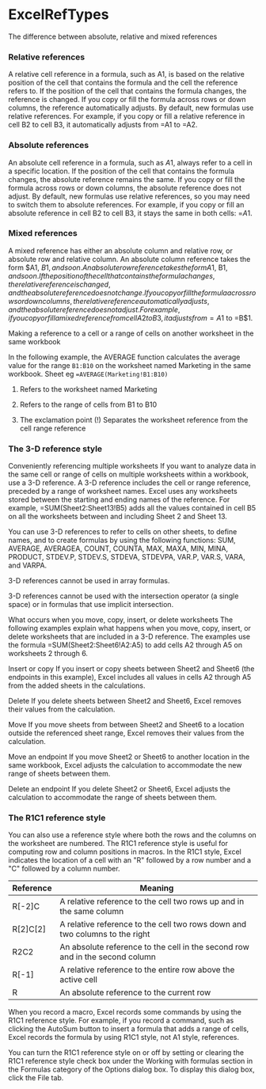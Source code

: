 # ExcelRefTypes

 The difference between absolute, relative and mixed references

### Relative references    
A relative cell reference in a formula, such as A1, is based on the relative position of the cell that contains the formula and the cell the reference refers to. If the position of the cell that contains the formula changes, the reference is changed. If you copy or fill the formula across rows or down columns, the reference automatically adjusts. By default, new formulas use relative references. For example, if you copy or fill a relative reference in cell B2 to cell B3, it automatically adjusts from =A1 to =A2.

### Absolute references    
An absolute cell reference in a formula, such as $A$1, always refer to a cell in a specific location. If the position of the cell that contains the formula changes, the absolute reference remains the same. If you copy or fill the formula across rows or down columns, the absolute reference does not adjust. By default, new formulas use relative references, so you may need to switch them to absolute references. For example, if you copy or fill an absolute reference in cell B2 to cell B3, it stays the same in both cells: =$A$1.

### Mixed references    
A mixed reference has either an absolute column and relative row, or absolute row and relative column. An absolute column reference takes the form $A1, $B1, and so on. An absolute row reference takes the form A$1, B$1, and so on. If the position of the cell that contains the formula changes, the relative reference is changed, and the absolute reference does not change. If you copy or fill the formula across rows or down columns, the relative reference automatically adjusts, and the absolute reference does not adjust. For example, if you copy or fill a mixed reference from cell A2 to B3, it adjusts from =A$1 to =B$1.

Making a reference to a cell or a range of cells on another worksheet in the same workbook

In the following example, the AVERAGE function calculates the average value for the range `B1:B10` on the worksheet named Marketing in the same workbook.
Sheet eg `=AVERAGE(Marketing!B1:B10)`

1. Refers to the worksheet named Marketing

2. Refers to the range of cells from B1 to B10

3. The exclamation point (!) Separates the worksheet reference from the cell range reference

### The 3-D reference style

Conveniently referencing multiple worksheets    If you want to analyze data in the same cell or range of cells on multiple worksheets within a workbook, use a 3-D reference. A 3-D reference includes the cell or range reference, preceded by a range of worksheet names. Excel uses any worksheets stored between the starting and ending names of the reference. For example, =SUM(Sheet2:Sheet13!B5) adds all the values contained in cell B5 on all the worksheets between and including Sheet 2 and Sheet 13.

You can use 3-D references to refer to cells on other sheets, to define names, and to create formulas by using the following functions: SUM, AVERAGE, AVERAGEA, COUNT, COUNTA, MAX, MAXA, MIN, MINA, PRODUCT, STDEV.P, STDEV.S, STDEVA, STDEVPA, VAR.P, VAR.S, VARA, and VARPA.

3-D references cannot be used in array formulas.

3-D references cannot be used with the intersection operator (a single space) or in formulas that use implicit intersection.

What occurs when you move, copy, insert, or delete worksheets    The following examples explain what happens when you move, copy, insert, or delete worksheets that are included in a 3-D reference. The examples use the formula =SUM(Sheet2:Sheet6!A2:A5) to add cells A2 through A5 on worksheets 2 through 6.

Insert or copy    If you insert or copy sheets between Sheet2 and Sheet6 (the endpoints in this example), Excel includes all values in cells A2 through A5 from the added sheets in the calculations.

Delete     If you delete sheets between Sheet2 and Sheet6, Excel removes their values from the calculation.

Move    If you move sheets from between Sheet2 and Sheet6 to a location outside the referenced sheet range, Excel removes their values from the calculation.

Move an endpoint    If you move Sheet2 or Sheet6 to another location in the same workbook, Excel adjusts the calculation to accommodate the new range of sheets between them.

Delete an endpoint    If you delete Sheet2 or Sheet6, Excel adjusts the calculation to accommodate the range of sheets between them.
    
### The R1C1 reference style

You can also use a reference style where both the rows and the columns on the worksheet are numbered. The R1C1 reference style is useful for computing row and column positions in macros. In the R1C1 style, Excel indicates the location of a cell with an "R" followed by a row number and a "C" followed by a column number.

| Reference | Meaning |
| --- | --- |
| R[-2]C | A relative reference to the cell two rows up and in the same column |
| R[2]C[2] | A relative reference to the cell two rows down and two columns to the right |
| R2C2 | An absolute reference to the cell in the second row and in the second column |
| R[-1] | A relative reference to the entire row above the active cell |
| R | An absolute reference to the current row |

When you record a macro, Excel records some commands by using the R1C1 reference style. For example, if you record a command, such as clicking the AutoSum button to insert a formula that adds a range of cells, Excel records the formula by using R1C1 style, not A1 style, references.

You can turn the R1C1 reference style on or off by setting or clearing the R1C1 reference style check box under the Working with formulas section in the Formulas category of the Options dialog box. To display this dialog box, click the File tab.
